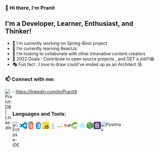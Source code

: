 ### 👋 Hi there, I'm Pranit

## I'm a Developer, Learner, Enthusiast, and Thinker! 
- 👀 I'm currently working on Spring-Boot project
- 🌱 I’m currently learning ReactJs
- 💞️ I’m looking to collaborate with other innovative content creators
- 🎯 2022 Goals : Contribute to open source projects , and GET a job!!!😁
- 🎭 Fun fact : I love to draw could've ended up as an Architect 😰

### 📫 Connect with me:
<img align="left" alt="Pranit-DB | LinkedIn" width="24px" src="https://cdn.jsdelivr.net/npm/simple-icons@3.13.0/icons/linkedin.svg" />- https://linkedin.com/in/Pranit9

<br />

### Languages and Tools:

<img align="left" alt="Eclipse-IDE" width="24px" src="https://icons.iconarchive.com/icons/papirus-team/papirus-apps/512/eclipse-icon.png" />
<img align="left" alt="VS-Code" width="24px" src="https://raw.githubusercontent.com/github/explore/80688e429a7d4ef2fca1e82350fe8e3517d3494d/topics/visual-studio-code/visual-studio-code.png" />
<img align="left" alt="HTML5" width="24px" src="https://raw.githubusercontent.com/github/explore/80688e429a7d4ef2fca1e82350fe8e3517d3494d/topics/html/html.png"/>
<img align="left" alt="CSS3" width="24px" src="https://raw.githubusercontent.com/github/explore/80688e429a7d4ef2fca1e82350fe8e3517d3494d/topics/css/css.png"/>
<img align="left" alt="Javascript" width="24px" src="https://raw.githubusercontent.com/github/explore/80688e429a7d4ef2fca1e82350fe8e3517d3494d/topics/javascript/javascript.png"/>
<img align="left" alt="Java" width="24px" src="https://raw.githubusercontent.com/github/explore/80688e429a7d4ef2fca1e82350fe8e3517d3494d/topics/java/java.png"/>
<img align="left" alt="MySQL" width="24px" src="https://raw.githubusercontent.com/github/explore/80688e429a7d4ef2fca1e82350fe8e3517d3494d/topics/mysql/mysql.png"/>
<img align="left" alt="Git" width="24px" src="https://raw.githubusercontent.com/github/explore/80688e429a7d4ef2fca1e82350fe8e3517d3494d/topics/git/git.png"/>
<img align="left" alt="Spring Boot" width="24px" src="https://raw.githubusercontent.com/github/explore/80688e429a7d4ef2fca1e82350fe8e3517d3494d/topics/spring-boot/spring-boot.png"/>
<img align="left" alt="ReactJS" width="24px" src="https://raw.githubusercontent.com/github/explore/80688e429a7d4ef2fca1e82350fe8e3517d3494d/topics/react/react.png"/>
<img align="left" alt="NodeJS" width="24px" src="https://raw.githubusercontent.com/github/explore/80688e429a7d4ef2fca1e82350fe8e3517d3494d/topics/nodejs/nodejs.png"/>
<img align="left" alt="Bootstrap" width="24px" src="https://raw.githubusercontent.com/github/explore/80688e429a7d4ef2fca1e82350fe8e3517d3494d/topics/bootstrap/bootstrap.png" />
<img align="left" alt="Postman" width="70px" src="https://cdn.svgporn.com/logos/postman.svg" />

<br />
<br />
